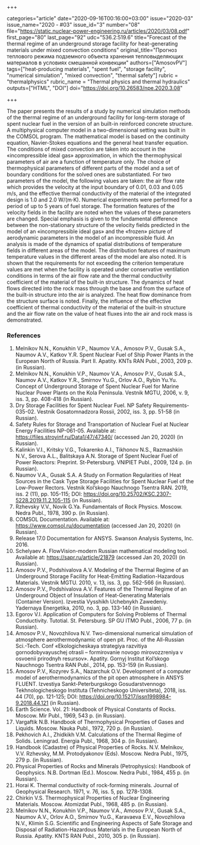 +++

categories="article"
date="2020-09-16T00:16:00+03:00"
issue="2020-03"
issue_name="2020 - #03"
issue_id="3"
number="08"
file="https://static.nuclear-power-engineering.ru/articles/2020/03/08.pdf"
first_page="80"
last_page="92"
udc="536.2:519.6"
title="Forecast of the thermal regime of an underground storage facility for heat-generating materials under mixed convection conditions"
original_title="Прогноз теплового режима подземного объекта хранения тепловыделяющих материалов в условиях смешанной конвекции"
authors=["AmosovPV"]
tags=["heat-producing materials", "spent fuel", "storage facility", "numerical simulation", "mixed convection", "thermal safety"]
rubric = "thermalphysics"
rubric_name = "Thermal physics and thermal hydraulics"
outputs=["HTML", "DOI"]
doi="https://doi.org/10.26583/npe.2020.3.08"

+++

The paper presents the results of a study by numerical simulation methods of the thermal regime of an underground facility for long-term storage of spent nuclear fuel in the version of an built-in reinforced concrete structure. A multiphysical computer model in a two-dimensional setting was built in the COMSOL program. The mathematical model is based on the continuity equation, Navier-Stokes equations and the general heat transfer equation. The conditions of mixed convection are taken into account in the «incompressible ideal gas» approximation, in which the thermophysical parameters of air are a function of temperature only. The choice of thermophysical parameters of different parts of the model and a set of boundary conditions for the solved ones are substantiated. For two parameters of the model, the following values are taken: the air flow rate which provides the velocity at the input boundary of 0.01, 0.03 and 0.05 m/s, and the effective thermal conductivity of the material of the integrated design is 1.0 and 2.0 W/(m⋅K). Numerical experiments were performed for a period of up to 5 years of fuel storage. The formation features of the velocity fields in the facility are noted when the values of these parameters are changed. Special emphasis is given to the fundamental difference between the non-stationary structure of the velocity fields predicted in the model of an «incompressible ideal gas» and the «frozen» picture of aerodynamic parameters in the model of an incompressible fluid. An analysis is made of the dynamics of spatial distributions of temperature fields in different areas of the model. The distribution features of maximum temperature values in the different areas of the model are also noted. It is shown that the requirements for not exceeding the criterion temperature values are met when the facility is operated under conservative ventilation conditions in terms of the air flow rate and the thermal conductivity coefficient of the material of the built-in structure. The dynamics of heat flows directed into the rock mass through the base and from the surface of the built-in structure into the air is analyzed. The heat flow dominance from the structure surface is noted. Finally, the influence of the effective coefficient of thermal conductivity of the material of the built-in structure and the air flow rate on the value of heat fluxes into the air and rock mass is demonstrated.

### References

1. Melnikov N.N., Konukhin V.P., Naumov V.A., Amosov P.V., Gusak S.A., Naumov A.V., Katkov Y.R. Spent Nuclear Fuel of Ship Power Plants in the European North of Russia. Part II. Apatity. KNTs RAN Publ., 2003, 209 p. (in Russian).
2. Melnikov N.N., Konukhin V.P., Naumov V.A., Amosov P.V., Gusak S.A., Naumov A.V., Katkov Y.R., Smirnov Yu.G., Orlov A.O., Rybin Yu.Yu. Concept of Underground Storage of Spent Nuclear Fuel for Marine Nuclear Power Plants on the Kola Peninsula. Vestnik MGTU, 2006, v. 9, iss. 3, pp. 408-418 (in Russian).
3. Dry Storage Facilities for Spent Nuclear Fuel. NP Safety Requirements-035-02. Vestnik Gosatomnadzora Rossii, 2002, iss. 3, pp. 51-58 (in Russian).
4. Safety Rules for Storage and Transportation of Nuclear Fuel at Nuclear Energy Facilities NP-061-05. Available at: https://files.stroyinf.ru/Data1/47/47340/ (accessed Jan 20, 2020) (in Russian).
5. Kalinkin V.I., Kritsky V.G., Tokarenko A.I., Tikhonov N.S., Razmashkin N.V., Serova A.L., Balitskaya A.N. Storage of Spent Nuclear Fuel of Power Reactors: Preprint. St-Petersburg. VNIPIET Publ., 2009, 124 p. (in Russian).
6. Naumov V.A., Gusak S.A. A Study on Formation Regularities of Heat Sources in the Cask Type Storage Facilities for Spent Nuclear Fuel of the Low-Power Rectors. Vestnik Kol’skogo Nauchnogo Tsentra RAN. 2019, iss. 2 (11), pp. 105-115; DOI: https://doi.org/10.25702/KSC.2307-5228.2019.11.2.105-115 (in Russian).
7. Rzhevsky V.V., Novik G.Ya. Fundamentals of Rock Physics. Moscow. Nedra Publ., 1978, 390 p. (in Russian).
8. COMSOL Documentation. Available at: https://www.comsol.ru/documentation (accessed Jan 20, 2020) (in Russian).
9. Release 17.0 Documentation for ANSYS. Swanson Analysis Systems, Inc. 2016.
10. Schelyaev A. FlowVision-modern Russian mathematical modeling tool. Available at: https://sapr.ru/article/21879 (accessed Jan 20, 2020) (in Russian).
11. Amosov P.V., Podshivalova A.V. Modeling of the Thermal Regime of an Underground Storage Facility for Heat-Emitting Radiation-Hazardous Materials. Vestnik MGTU. 2010, v. 13, iss. 3, pp. 562-566 (in Russian).
12. Amosov P.V., Podshivalova A.V. Features of the Thermal Regime of an Underground Object of Insulation of Heat-Generating Materials (Container Version). Izvestia Vysshikh Uchebnykh Zawedeniy. Yadernaya Energetika, 2010, no. 3, pp. 133-140 (in Russian).
13. Egorov V.I. Application of Computers for Solving Problems of Thermal Conductivity. Tutotial. St. Petersburg. SP GU ITMO Publ., 2006, 77 p. (in Russian).
14. Amosov P.V., Novozhilova N.V. Two-dimensional numerical simulation of atmosphere aerothermodynamic of open pit. Proc. of the All-Russian Sci.-Tech. Conf «Ekologicheskaya strategiya razvitiya gornodobyvayuschej otrasli – formirovanie novogo mirovozzreniya v osvoenii prirodnyh resursov». Apatity. Gornyj Institut Kol’skogo Nauchnogo Tsentra RAN Publ., 2014, pp. 153-159 (in Russian).
15. Amosov P.V., Kozyrev S.A., Nazarchuk O.V. Development of a computer model of aerothermodynamics of the pit open atmosphere in ANSYS FLUENT. Izvestiya Sankt-Peterburgskogo Gosudarstvennogo Tekhnologicheskogo Instituta (Tehnicheskogo Universiteta), 2018, iss. 44 (70), pp. 121-125; DOI: https://doi.org/10.15217/issn1998984-9.2018.44.121 (in Russian).
16. Earth Science. Vol. 21: Handbook of Physical Constants of Rocks. Moscow. Mir Publ., 1969, 543 p. (in Russian).
17. Vargaftik N.B. Handbook of Thermophysical Properties of Gases and Liquids. Moscow. Nauka Publ., 1972, 720 p. (in Russian).
18. Pekhovich A.I., Zhidkikh V.M. Calculations of the Thermal Regime of Solids. Leningrad. Energia Publ., 1968, 304 p. (in Russian).
19. Handbook (Cadastre) of Physical Properties of Rocks. N.V. Melnikov, V.V. Rzhevsky, M.M. Protodyakonov (Eds). Moscow. Nedra Publ., 1975, 279 p. (in Russian).
20. Physical Properties of Rocks and Minerals (Petrophysics): Handbook of Geophysics. N.B. Dortman (Ed.). Moscow. Nedra Publ., 1984, 455 p. (in Russian).
21. Horai K. Thermal conductivity of rock-forming minerals. Journal of Geophysical Research. 1971, v. 76, iss. 5, pp. 1278-1308.
22. Chirkin V.S. Thermophysical Properties of Nuclear Engineering Materials. Moscow. Atomizdat Publ., 1968, 485 p. (in Russian).
23. Melnikov N.N., Konukhin V.P., Naumov V.A., Amosov P.V., Gusak S.A., Naumov A.V., Orlov A.O., Smirnov Yu.G., Karavaeva E.V., Novozhilova N.V., Klimin S.G. Scientific and Engineering Aspects of Safe Storage and Disposal of Radiation-Hazardous Materials in the European North of Russia. Apatity. KNTS RAN Publ., 2010, 305 p. (in Russian).